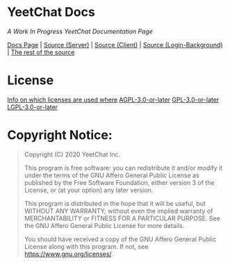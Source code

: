 # YeetChat Docs
*A Work In Progress YeetChat Documentation Page*

[Docs Page](https://docs.yeetchat.xyzs) | [Source (Server)](https://gitlab.yeetchat.xyz/yeetchat-server) | [Source (Client)](https://gitlab.yeetchat.xyz/yeetchat-client) | [Source (Login-Background)](https://github.com/yeetchat/Background_Login) | [The rest of the source](https://gitlab.yeetchat.xyz)

# License
[Info on which licenses are used where](https://docs.yeetchat.xyz/misc/LICENSE/)
[AGPL-3.0-or-later](https://docs.yeetchat.xyz/misc/AGPL/)
[GPL-3.0-or-later](https://docs.yeetchat.xyz/misc/GPL/)
[LGPL-3.0-or-later](https://docs.yeetchat.xyz/misc/LGPL/)


# Copyright Notice:
> Copyright (C) 2020  YeetChat Inc.
> 
> This program is free software: you can redistribute it and/or modify
> it under the terms of the GNU Affero General Public License as
> published by the Free Software Foundation, either version 3 of the
> License, or (at your option) any later version.
> 
> This program is distributed in the hope that it will be useful,
> but WITHOUT ANY WARRANTY; without even the implied warranty of
> MERCHANTABILITY or FITNESS FOR A PARTICULAR PURPOSE.  See the
> GNU Affero General Public License for more details.
> 
> You should have received a copy of the GNU Affero General Public License
> along with this program.  If not, see <https://www.gnu.org/licenses/>.